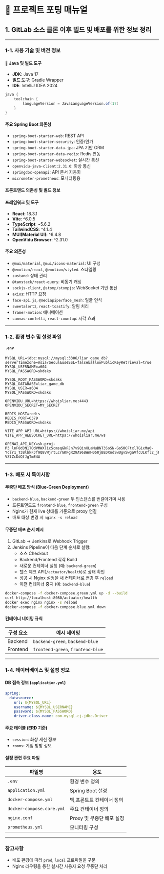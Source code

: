 # 🔧 프로젝트 포팅 매뉴얼

## 1. GitLab 소스 클론 이후 빌드 및 배포를 위한 정보 정리

---

### 1-1. 사용 기술 및 버전 정보

#### 🔧 Java 및 빌드 도구
- **JDK**: Java 17 
- **빌드 도구**: Gradle Wrapper 
- **IDE**: IntelliJ IDEA 2024

```groovy
java {
    toolchain {
        languageVersion = JavaLanguageVersion.of(17)
    }
}
```

####  주요 Spring Boot 의존성
- `spring-boot-starter-web`: REST API
- `spring-boot-starter-security`: 인증/인가
- `spring-boot-starter-data-jpa`: JPA 기반 ORM
- `spring-boot-starter-data-redis`: Redis 연동
- `spring-boot-starter-websocket`: 실시간 통신
- `openvidu-java-client:2.31.0`: 화상 통신
- `springdoc-openapi`: API 문서 자동화
- `micrometer-prometheus`: 모니터링용


#### 프론트엔드 의존성 및 빌드 정보

#### 프레임워크 및 도구
- **React**: 18.3.1
- **Vite**: ^6.0.5
- **TypeScript**: ~5.6.2
- **TailwindCSS**: ^4.1.4
- **MUI(Material UI)**: ^6.4.8
- **OpenVidu Browser**: ^2.31.0

#### 주요 의존성
- `@mui/material`, `@mui/icons-material`: UI 구성
- `@emotion/react`, `@emotion/styled`: 스타일링
- `zustand`: 상태 관리
- `@tanstack/react-query`: 비동기 캐싱
- `sockjs-client`, `@stomp/stompjs`: WebSocket 기반 통신
- `axios`: HTTP 요청
- `face-api.js`, `@mediapipe/face_mesh`: 얼굴 인식
- `sweetalert2`, `react-toastify`: 알림 처리
- `framer-motion`: 애니메이션
- `canvas-confetti`, `react-countup`: 시각 효과




---

### 1-2. 환경 변수 및 설정 파일

#### `.env` 
```env
MYSQL_URL=jdbc:mysql://mysql:3306/liar_game_db?serverTimezone=Asia/Seoul&useSSL=false&allowPublicKeyRetrieval=true
MYSQL_USERNAME=a604
MYSQL_PASSWORD=skdaks

MYSQL_ROOT_PASSWORD=skdaks
MYSQL_DATABASE=liar_game_db
MYSQL_USER=a604
MYSQL_PASSWORD=skdaks

OPENVIDU_URL=https://whoisliar.me:4443
OPENVIDU_SECRET=MY_SECRET

REDIS_HOST=redis
REDIS_PORT=6379
REDIS_PASSWORD=skdaks

VITE_APP_API_URL=https://whoisliar.me/api
VITE_APP_WEBSOCKET_URL=https://whoisliar.me/ws

OPENAI_API_KEY=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

```



---

### 1-3. 배포 시 특이사항

####  무중단 배포 방식 (Blue-Green Deployment)

- `backend-blue`, `backend-green` 두 인스턴스를 번갈아가며 사용
- 프론트엔드도 `frontend-blue`, `frontend-green` 구성
- Nginx가 현재 live 상태를 기준으로 proxy 연결
- 배포 대상 변경 시 `nginx -s reload`

####  무중단 배포 순서 예시

1. GitLab → Jenkins로 Webhook Trigger
2. Jenkins Pipeline이 다음 단계 순서로 실행:
   - 소스 Checkout
   - Backend/Frontend 각각 Build
   - 새로운 컨테이너 실행 (예: `backend-green`)
   - 헬스 체크 API(`/actuator/health`)로 상태 확인
   - 성공 시 Nginx 설정을 새 컨테이너로 변경 후 `reload`
   - 이전 컨테이너 중지 (예: `backend-blue`)

```bash
docker-compose -f docker-compose.green.yml up -d --build
curl http://localhost:8080/actuator/health
docker exec nginx nginx -s reload
docker-compose -f docker-compose.blue.yml down
```

####  컨테이너 네이밍 규칙
| 구성 요소 | 예시 네이밍                       |
| --------- | --------------------------------- |
| Backend   | `backend-green`, `backend-blue`   |
| Frontend  | `frontend-green`, `frontend-blue` |

---

### 1-4. 데이터베이스 및 설정 정보

#### DB 접속 정보 (`application.yml`)
```yaml
spring:
  datasource:
    url: ${MYSQL_URL}
    username: ${MYSQL_USERNAME}
    password: ${MYSQL_PASSWORD}
    driver-class-name: com.mysql.cj.jdbc.Driver
```

#### 주요 테이블 (ERD 기준)
- `session`: 화상 세션 정보
- `rooms`: 게임 방방 정보

#### 설정 관련 주요 파일
| 파일명                    | 용도                      |
| ------------------------- | ------------------------- |
| `.env`                    | 환경 변수 정의            |
| `application.yml`         | Spring Boot 설정          |
| `docker-compose.yml`      | 벡,프론트트 컨테이너 정의 |
| `docker-compose.core.yml` | 주요 컨테이너 정의        |
| `nginx.conf`              | Proxy 및 무중단 배포 설정 |
| `prometheus.yml`          | 모니터링 구성             |

---

###  참고사항
- 배포 환경에 따라 `prod`, `local` 프로파일을 구분
- Nginx 라우팅을 통한 실시간 사용자 요청 무중단 처리